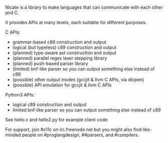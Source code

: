 Nicate is a library to make languages that can communicate with each other and C.

It provides APIs at many levels, each suitable for different purposes.

C APIs:

  - grammar-based c89 construction and output
  - logical (but typeless) c89 construction and output
  - (planned) type-aware ast construction and output
  - (planned) parallel regex lexer stepping library
  - (planned) push-based parser library
  - (limited) bnf-like parser so you can output something else instead of c89
  - (possible) other output modes (gccjit & llvm C APIs, via dlopen)
  - (possible) API emulation for gccjit & llvm C APIs

Python3 APIs:
  - logical c89 construction and output
  - limited bnf-like parser so you can output something else instead of c89

See hello.c and hello2.py for example client code.

For support, join #o11c on irc.freenode.net
but you might also find like-minded people on #proglangdesign, ##parsers,
and #compilers.
